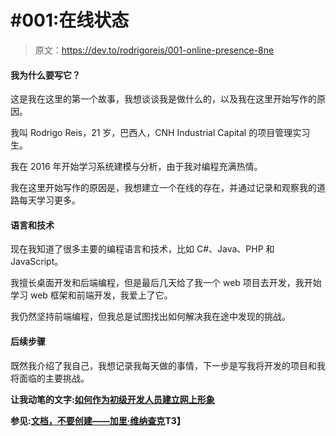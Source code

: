 # #001:在线状态

> 原文：<https://dev.to/rodrigoreis/001-online-presence-8ne>

#### 我为什么要写它？

这是我在这里的第一个故事，我想谈谈我是做什么的，以及我在这里开始写作的原因。

我叫 Rodrigo Reis，21 岁，巴西人，CNH Industrial Capital 的项目管理实习生。

我在 2016 年开始学习系统建模与分析，由于我对编程充满热情。

我在这里开始写作的原因是，我想建立一个在线的存在，并通过记录和观察我的道路每天学习更多。

#### 语言和技术

现在我知道了很多主要的编程语言和技术，比如 C#、Java、PHP 和 JavaScript。

我擅长桌面开发和后端编程，但是最后几天给了我一个 web 项目去开发，我开始学习 web 框架和前端开发，我爱上了它。

我仍然坚持前端编程，但我总是试图找出如何解决我在途中发现的挑战。

#### 后续步骤

既然我介绍了我自己，我想记录我每天做的事情，下一步是写我将开发的项目和我将面临的主要挑战。

**让我动笔的文字:[如何作为初级开发人员建立网上形象](https://dev.to/samjarman/how-to-build-an-online-presence-as-a-junior-developer)**

**参见:[文档，不要创建——加里·维纳查克](https://www.youtube.com/watch?v=RVKofRN1dyI)T3】**